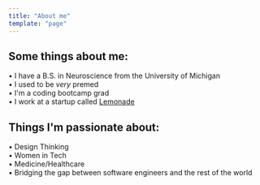 ```yaml
---
title: "About me"
template: "page"
---
```


## Some things about me:

• I have a B.S. in Neuroscience from the University of Michigan  
• I used to be _very_ premed  
• I'm a coding bootcamp grad  
• I work at a startup called [Lemonade](https://www.lemonade.com/)  

## Things I'm passionate about:

• Design Thinking  
• Women in Tech  
• Medicine/Healthcare  
• Bridging the gap between software engineers and the rest of the world